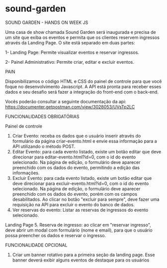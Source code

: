 # sound-garden
SOUND GARDEN - HANDS ON WEEK JS

Uma casa de show chamada Sound Garden será inaugurada e precisa de um site que
exiba os eventos e permita que os clientes reservem ingressos através da Landing Page.
O site está separado em duas partes:

1- Landing Page:
Permite visualizar eventos e reservar ingressos.

2- Painel Administrativo:
Permite criar, editar e excluir eventos.

PAIN

Disponibilizamos o código HTML e CSS do painel de controle para que você foque no
desenvolvimento Javascript.
A API está pronta para receber esses dados e seu desafio será fazer a integração do
front-end com o back-end.

Vocês poderão consultar a seguinte documentação da api:
https://documenter.getpostman.com/view/3028053/UVsTp2LC

FUNCIONALIDADES OBRIGATÓRIAS

Painel de controle
1. Criar Evento: receba os dados que o usuário inserir através do formulário da
página criar-evento.html e envie essa informação para a API utilizando o método
POST.
2. Editar Evento: para cada evento listado, existe um botão editar que deve
direcionar para editar-evento.html?id=0, com o id do evento selecionado. Na
página de edição, o formulário deve aparecer preenchido com os dados do
evento, permitindo a edição das informações.
3. Excluir Evento: para cada evento listado, existe um botão editar que deve
direcionar para excluir-evento.html?id=0, com o id do evento selecionado. Na
página de edição, o formulário deve aparecer preenchido com os dados do
evento, porém com os campos desabilitados. Ao clicar no botão "excluir para
sempre", deve fazer uma requisição na API para excluir o evento do banco de
dados.
4. Ver reservas do evento: Listar as reservas de ingressos do evento selecionado.

Landing Page
5. Reserva de ingresso: ao clicar em "reservar ingresso", deve abrir um modal com
formulário (nome e email), para que o usuário possa preencher os dados e
reservar o ingresso.

FUNCIONALIDADE OPCIONAL
1. Criar um banner rotativo para a primeira seção da landing page. Esse banner
deverá exibir alguns eventos de destaque para os usuários
